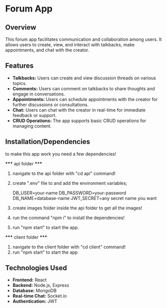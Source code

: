# Forum App

## Overview
This forum app facilitates communication and collaboration among users. It allows users to create, view, and interact with talkbacks, make appointments, and chat with the creator.

## Features
- **Talkbacks:** Users can create and view discussion threads on various topics.
- **Comments:** Users can comment on talkbacks to share thoughts and engage in conversations.
- **Appointments:** Users can schedule appointments with the creator for further discussions or consultations.
- **Chat:** Users can chat with the creator in real-time for immediate feedback or support.
- **CRUD Operations:** The app supports basic CRUD operations for managing content.

## Installation/Dependencies

to make this app work you need a few dependencies!

**\*\*\*** api folder **\*\*\***

1. navigate to the api folder with "cd api" command!
2. create ".env" file to and add the environment variables;

   DB_USER=your-name
   DB_PASSWORD=your-password
   DB_NAME=database-name
   JWT_SECRET=any secret name you want

3. create images folder inside the api folder to get all the images!
4. run the command "npm i" to install the dependencies!
5. run "npm start" to start the app.
   
**\*\*\*** client folder **\*\*\***
1. navigate to the client folder with "cd client" command!
2. run "npm start" to start the app

## Technologies Used
- **Frontend:** React
- **Backend:** Node.js, Express
- **Database:** MongoDB
- **Real-time Chat:** Socket.io
- **Authentication:** JWT

